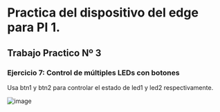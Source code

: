 # Practica del dispositivo del edge para PI 1.

## Trabajo Practico Nº 3

### Ejercicio 7: Control de múltiples LEDs con botones

Usa btn1 y btn2 para controlar el estado de led1 y led2 respectivamente.

![image](./assets/ejercicio7.PNG)
